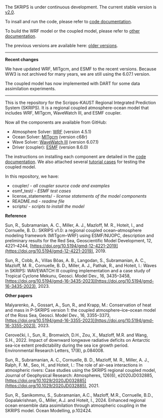 The SKRIPS is under continuous development. The current stable version is [v2.0](https://github.com/iurnus/scripps_kaust_model/releases/tag/v2.0).

To insall and run the code, please refer to [code documentation](https://skrips.readthedocs.io/en/latest/).

To build the WRF model or the coupled model, please refer to [other documentation](https://github.com/iurnus/coupled_model_other_docs).

The previous versions are available here: [older versions](https://github.com/iurnus/scripps_kaust_model/releases).

********************************************************************************************

**Recent changes**

We have updated WRF, MITgcm, and ESMF to the recent versions. Because WW3 is not archived for many years, we are still using the 6.07.1 version.

The coupled model has now implemented with DART for some data assimilation experiments.  

********************************************************************************************


This is the repository for the Scripps-KAUST Regional Integrated Prediction System (SKRIPS). 
It is a regional coupled atmosphere-ocean model that includes WRF, MITgcm, WaveWatch III, and ESMF coupler.

Now all the components are available from GitHub:
* Atmosphere Solver: [WRF](https://github.com/wrf-model/WRF/releases/tag/v4.5.1) (version 4.5.1)
* Ocean Solver: [MITgcm](https://github.com/MITgcm/MITgcm/releases/tag/checkpoint68r) (version c68r)
* Wave Solver: [WaveWatch III](https://github.com/NOAA-EMC/WW3/archive/refs/tags/6.07.1.zip) (version 6.07.1)
* Driver (coupler): [ESMF](https://github.com/esmf-org/esmf/releases/tag/v8.6.0) (version 8.6.0)

The instructions on installing each component are detailed in the [code documentation](https://skrips.readthedocs.io/en/latest/). We also attached several [tutorial cases](https://github.com/iurnus/scripps_kaust_model/tree/master/coupler) for testing the coupled model.

In this repository, we have:
* coupler/ - *all coupler source code and examples*
* esmf\_test/ - *ESMF test cases*
* license\_statements/ - *license statements of the model components*
* README.md - *readme file*
* scripts/ - *scripts to install the model*

**Reference**

Sun, R., Subramanian, A. C., Miller, A. J., Mazloff, M. R., Hoteit, I., and Cornuelle, B. D.: SKRIPS v1.0: a regional coupled ocean–atmosphere modeling framework (MITgcm–WRF) using ESMF/NUOPC, description and preliminary results for the Red Sea, Geoscientific Model Development, 12, 4221–4244, [https://doi.org/10.5194/gmd-12-4221-2019](https://doi.org/10.5194/gmd-12-4221-2019), 2019.

Sun, R., Cobb, A., Villas Bôas, A. B., Langodan, S., Subramanian, A. C., Mazloff, M. R., Cornuelle, B. D., Miller, A. J., Pathak, R., and Hoteit, I.: Waves in SKRIPS: WAVEWATCH III coupling implementation and a case study of Tropical Cyclone Mekunu, Geosci. Model Dev., 16, 3435–3458, [https://doi.org/10.5194/gmd-16-3435-2023](https://doi.org/10.5194/gmd-16-3435-2023), 2023.

**Other papers**

Malyarenko, A., Gossart, A., Sun, R., and Krapp, M.: Conservation of heat and mass in P-SKRIPS version 1: the coupled atmosphere–ice–ocean model of the Ross Sea, Geosci. Model Dev., 16, 3355–3373, [https://doi.org/10.5194/gmd-16-3355-2023](https://doi.org/10.5194/gmd-16-3355-2023), 2023.

Cerovečki, I., Sun, R., Bromwich, D.H., Zou, X., Mazloff, M.R. and Wang, S.H., 2022. Impact of downward longwave radiative deficits on Antarctic sea-ice extent predictability during the sea ice growth period. Environmental Research Letters, 17(8), p.084008.

Sun, R., Subramanian, A. C., Cornuelle, B. D., Mazloff, M. R., Miller, A. J., Ralph, F. M., Seo, H., and Hoteit, I.: The role of air–sea interactions in atmospheric rivers: Case studies using the SKRIPS regional coupled model, Journal of Geophysical Research: Atmospheres, 126(6), e2020JD032885, [https://doi.org/10.1029/2020JD032885](https://doi.org/10.1029/2020JD032885), 2021.

Sun, R., Sanikommu, S., Subramanian, A.C., Mazloff, M.R., Cornuelle, B.D., Gopalakrishnan, G., Miller, A.J. and Hoteit, I., 2024. Enhanced regional ocean ensemble data assimilation through atmospheric coupling in the SKRIPS model. Ocean Modelling, p.102424.

